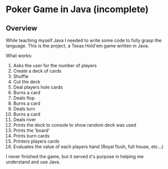 Poker Game in Java (incomplete)
==================================

Overview
--------
While teaching myself Java I needed to write some code to fully grasp the language.  This is the project, a Texas Hold'em game written in Java.

What works:

1) Asks the user for the number of players
2) Create a deck of cards
3) Shuffle
4) Cut the deck
5) Deal players hole cards
6) Burns a card
7) Deals flop
8) Burns a card
9) Deals turn
10) Burns a card
11) Deals river
12) Prints the deck to console to show random deck was used
13) Prints the 'board'
14) Prints burn cards
15) Printers players cards
16) Evaluates the value of each players hand (Royal flush, full house, etc...) 

I never finished the game, but it served it's purpose in helping me understand and use Java.
